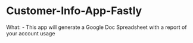 # Customer-Info-App-Fastly
What: - This app will generate a Google Doc Spreadsheet with a report of your account usage
